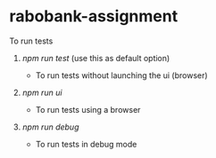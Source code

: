 # rabobank-assignment
 
To run tests

1. *npm run test* (use this as default option)
   - To run tests without launching the ui (browser)
  
2. *npm run ui*
   - To run tests using a browser
  
3. *npm run debug*
   - To run tests in debug mode

